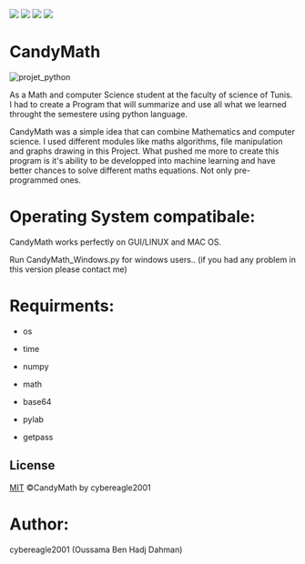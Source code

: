 <a target="_blank" href="OS" title="OS"><img src="https://img.shields.io/static/v1?label=OS&message=linux&color=red"></a>
<a target="_blank" href="OS" title="OS"><img src="https://img.shields.io/static/v1?label=OS&message=Windows&color=red"></a>
<a target="_blank" href="OS" title="OS"><img src="https://img.shields.io/static/v1?label=OS&message=Mac&color=red"></a>
<a target="_blank" href="Language" title="Language"><img src="https://img.shields.io/badge/language-python3.9-GREEN"></a>

# CandyMath
![projet_python](https://user-images.githubusercontent.com/63789665/120900740-662db980-c62e-11eb-81a9-372f7a2e62e5.png)


As a Math and computer Science student at the faculty of science of Tunis. I had to create a Program that will summarize and use all what we learned throught the semestere using python language.

CandyMath was a simple idea that can combine Mathematics and computer science. I used different modules like maths algorithms, file manipulation and graphs drawing in this Project. What pushed me more to create this program is it's ability to be developped into machine learning and have better chances to solve different maths equations. Not only pre-programmed ones.

# Operating System compatibale:

CandyMath works perfectly on GUI/LINUX and MAC OS.

Run CandyMath_Windows.py for windows users.. (if you had any problem in this version please contact me)

# Requirments:
* os 
 
* time
 
* numpy
 
* math
 
* base64
 
* pylab
 
* getpass
 
 ## License

[MIT](https://choosealicense.com/licenses/mit/) ©CandyMath by cybereagle2001

# Author:
cybereagle2001 (Oussama Ben Hadj Dahman)
